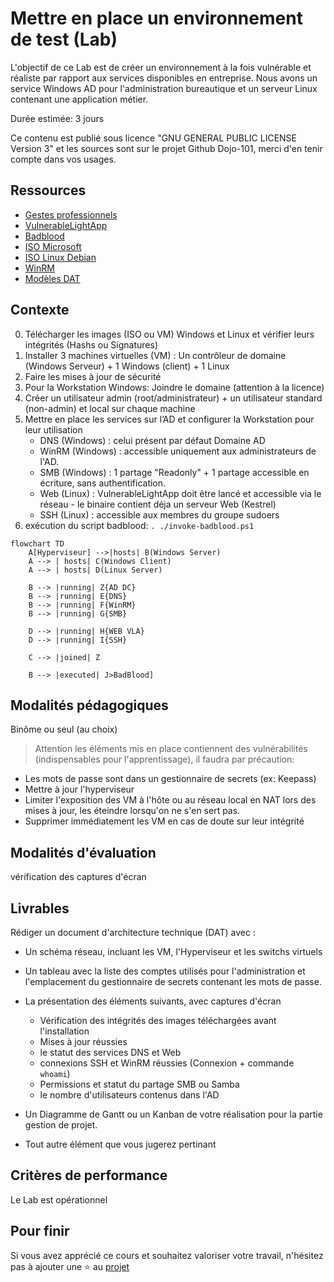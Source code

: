 # Mettre en place un environnement de test (Lab)

L'objectif de ce Lab est de créer un environnement à la fois vulnérable et réaliste par rapport aux services disponibles en entreprise. Nous avons un service Windows AD pour l'administration bureautique et un serveur Linux contenant une application métier.

Durée estimée: 3 jours

Ce contenu est publié sous licence "GNU GENERAL PUBLIC LICENSE Version 3" et les sources sont sur le projet Github Dojo-101, merci d'en tenir compte dans vos usages.

## Ressources

* [Gestes professionnels](https://github.com/Aif4thah/Dojo-101)
* [VulnerableLightApp](https://github.com/Aif4thah/VulnerableLightApp)
* [Badblood](https://github.com/davidprowe/BadBlood)
* [ISO Microsoft](https://www.microsoft.com/fr-fr/evalcenter)
* [ISO Linux Debian](https://www.debian.org/index.fr.html)
* [WinRM](https://learn.microsoft.com/fr-fr/windows/win32/winrm/installation-and-configuration-for-windows-remote-management)
* [Modèles DAT](https://github.com/bflorat/modele-da)

## Contexte

0. Télécharger les images (ISO ou VM) Windows et Linux et vérifier leurs intégrités (Hashs ou Signatures) 
1. Installer 3 machines virtuelles (VM) : Un contrôleur de domaine (Windows Serveur) + 1 Windows (client) + 1 Linux
2. Faire les mises à jour de sécurité
3. Pour la Workstation Windows: Joindre le domaine (attention à la licence)
4. Créer un utilisateur admin (root/administrateur) + un utilisateur standard (non-admin) et local sur chaque machine
5. Mettre en place les services sur l’AD et configurer la Workstation pour leur utilisation
    * DNS (Windows) : celui présent par défaut Domaine AD
    * WinRM (Windows) : accessible uniquement aux administrateurs de l'AD. 
    * SMB (Windows) : 1 partage "Readonly" + 1 partage accessible en écriture, sans authentification. 
    * Web (Linux) : VulnerableLightApp doit être lancé et accessible via le réseau - le binaire contient déja un serveur Web (Kestrel)
    * SSH (Linux) : accessible aux membres du groupe sudoers
6. exécution du script badblood: `. ./invoke-badblood.ps1`


```mermaid
flowchart TD
    A[Hyperviseur] -->|hosts| B(Windows Server)
    A --> | hosts| C(Windows Client)
    A --> | hosts| D(Linux Server)

    B --> |running| Z{AD DC}
    B --> |running| E{DNS}
    B --> |running| F{WinRM}  
    B --> |running| G{SMB}  

    D --> |running| H{WEB VLA}
    D --> |running| I{SSH}

    C --> |joined| Z

    B --> |executed| J>BadBlood]
```

## Modalités pédagogiques

Binôme ou seul (au choix)

> Attention les éléments mis en place contiennent des vulnérabilités (indispensables pour l'apprentissage), il faudra par précaution:

 * Les mots de passe sont dans un gestionnaire de secrets (ex: Keepass)
 * Mettre à jour l'hyperviseur
 * Limiter l'exposition des VM à l'hôte ou au réseau local en NAT lors des mises à jour, les éteindre lorsqu'on ne s'en sert pas.
 * Supprimer immédiatement les VM en cas de doute sur leur intégrité


## Modalités d'évaluation

vérification des captures d'écran

## Livrables

Rédiger un document d'architecture technique (DAT) avec : 

* Un schéma réseau, incluant les VM, l'Hyperviseur et les switchs virtuels

* Un tableau avec la liste des comptes utilisés pour l'administration et l'emplacement du gestionnaire de secrets contenant les mots de passe.

* La présentation des éléments suivants, avec captures d'écran

    * Vérification des intégrités des images téléchargées avant l'installation
    * Mises à jour réussies
    * le statut des services DNS et Web
    * connexions SSH et WinRM réussies (Connexion + commande `whoami`)
    * Permissions et statut du partage SMB ou Samba
    * le nombre d'utilisateurs contenus dans l'AD

* Un Diagramme de Gantt ou un Kanban de votre réalisation pour la partie gestion de projet.

* Tout autre élément que vous jugerez pertinant


## Critères de performance

Le Lab est opérationnel

## Pour finir

Si vous avez apprécié ce cours et souhaitez valoriser votre travail, n'hésitez pas à ajouter une ⭐ au [projet](https://github.com/Aif4thah/Dojo-101)